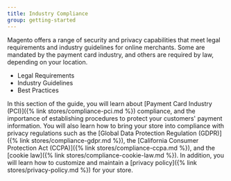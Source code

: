 ```yaml
---
title: Industry Compliance
group: getting-started
---
```


Magento offers a range of security and privacy capabilities that meet legal requirements and industry guidelines for online merchants. Some are mandated by the payment card industry, and others are required by law, depending on your location.

- Legal Requirements
- Industry Guidelines
- Best Practices

In this section of the guide, you will learn about [Payment Card Industry (PCI)]({% link stores/compliance-pci.md %}) compliance, and the importance of establishing procedures to protect your customers' payment information. You will also learn how to bring your store into compliance with privacy regulations such as the [Global Data Protection Regulation (GDPR)]({% link stores/compliance-gdpr.md %}), the [California Consumer Protection Act (CCPA)]({% link stores/compliance-ccpa.md %}), and the [cookie law]({% link stores/compliance-cookie-law.md %}). In addition, you will learn how to customize and maintain a [privacy policy]({% link stores/privacy-policy.md %}) for your store.
